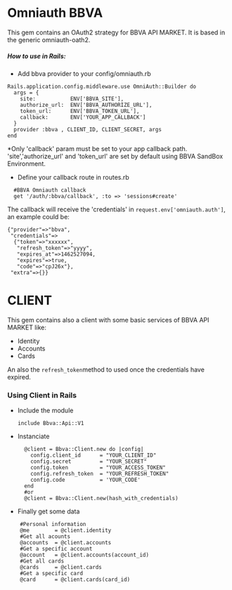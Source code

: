
# Omniauth BBVA

This gem contains an OAuth2 strategy for BBVA API MARKET. It is based in the generic omniauth-oath2.

##### How to use in Rails:
- Add bbva provider to your config/omniauth.rb

````
Rails.application.config.middleware.use OmniAuth::Builder do
  args = {
    site:           ENV['BBVA_SITE'], 
    authorize_url:  ENV['BBVA_AUTHORIZE_URL'],
    token_url:      ENV['BBVA_TOKEN_URL'],
    callback:       ENV['YOUR_APP_CALLBACK']
  }
  provider :bbva , CLIENT_ID, CLIENT_SECRET, args
end
````
*Only 'callback' param must be set to your app callback path. 'site','authorize_url' and 'token_url' are set by default using BBVA SandBox Environment.


- Define your callback route in routes.rb

```
  #BBVA Omniauth callback
  get '/auth/:bbva/callback', :to => 'sessions#create'
```

The callback will receive the 'credentials' in ```request.env['omniauth.auth']```, an example could be:

```
{"provider"=>"bbva",
 "credentials"=>
  {"token"=>"xxxxxx",
   "refresh_token"=>"yyyy",
   "expires_at"=>1462527094,
   "expires"=>true,
   "code"=>"cpJ26x"},
 "extra"=>{}}
```

# CLIENT

This gem contains also a client with some basic services of BBVA API MARKET like:
- Identity
- Accounts
- Cards

An also the ```refresh_token```method to used once the credentials have expired.

### Using Client in Rails

- Include the module
    ```
    include Bbva::Api::V1
    ```
    
- Instanciate
    ```
      @client = Bbva::Client.new do |config|
        config.client_id      = "YOUR_CLIENT_ID"
        config.secret         = "YOUR_SECRET"
        config.token          = "YOUR_ACCESS_TOKEN"
        config.refresh_token  = "YOUR_REFRESH_TOKEN"
        config.code           = 'YOUR_CODE'
      end
      #or
      @client = Bbva::Client.new(hash_with_credentials)
    ```
    
- Finally get some data
```
    #Personal information
    @me        = @client.identity
    #Get all acounts
    @accounts  = @client.accounts
    #Get a specific account
    @account   = @client.accounts(account_id)
    #Get all cards
    @cards     = @client.cards
    #Get a specific card
    @card      = @client.cards(card_id)
```



